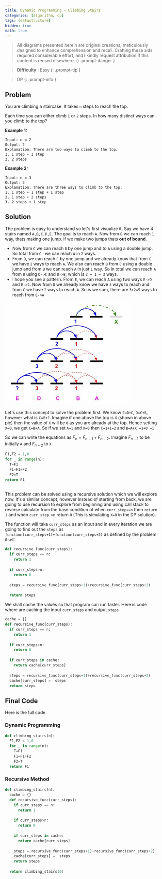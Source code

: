 ```yaml
---
title: Dynamic Programming - Climbing Stairs
categories: [algorithm, dp]
tags: [datastructure]
hidden: true
math: true
---
```


> All diagrams presented herein are original creations, meticulously designed to enhance comprehension and recall. Crafting these aids required considerable effort, and I kindly request attribution if this content is reused elsewhere.
{: .prompt-danger }

> **Difficulty** :  Easy
{: .prompt-tip }

> DP
{: .prompt-info }

## Problem

You are climbing a staircase. It takes `n` steps to reach the top.

Each time you can either climb `1` or `2` steps. In how many distinct ways can you climb to the top?

**Example 1:**

```
Input: n = 2
Output: 2
Explanation: There are two ways to climb to the top.
1. 1 step + 1 step
2. 2 steps
```

**Example 2:**

```
Input: n = 3
Output: 3
Explanation: There are three ways to climb to the top.
1. 1 step + 1 step + 1 step
2. 1 step + 2 steps
3. 2 steps + 1 step
```

## Solution

The problem is easy to understand so let's first visualize it. Say we have 4 stairs named `A,B,C,D,E`. The goal is to reach `A`. Now from `B` we can reach `1` way, thats making one jump. If we make two jumps thats **out of bound**.

- Now from `C` we can reach `B` by one jump and to `A` using a double jump. So total from `C ` we can reach `A` in `2` ways.
- From `D`, we can reach `C` by one jump and we already know that from `C` we have `2` ways to reach `A`. We also can reach `B` from `C` using a double jump and from `B` we can reach `A` in just `1` way. So in total we can reach `A` from `D` using `D->C` and `D->B`, which is `2 + 1 = 3` ways.
- I hope you see a pattern. From `E`, we can reach `A` using two ways `E->D` and `E->C`. Now from `D` we already know we have `3` ways to reach and from `C` we have `2` ways to reach `A`. So is we sum, there are `3+2=5` ways to reach from `E->A`



![image-20240519132152154](../assets/img/image-20240519132152154.jpg)

Let's use this concept to solve the problem first. We know `E=D+C`, `D=C+B`, however what is `C=B+?`. Imagine if one above the top is `X` (shown in above pic) then the value of `X` will be `0` as you are already at the top. Hence setting `X=0`, we get `C=B+A`. So if we set `A=1` and `X=0` then `C=1+1=2` and `B=A+X =1+0 =1`

So we can write the equations as $F_n = F_{n-1}+F_{n-2}$. Imagine $F_{n-1}$  to be initially `A` and  $F_{n-2}$ to `X`.

```python
F1,F2 = 1,0
for _ in range(n):
  T=F1
  F1=F1+F2
  F2=T
return F1
  
```

This problem can be solved using a recursive solution which we will explore now. It's a similar concept, however instead of starting from back, we are going to use recursion to explore from beginning and using call stack to reverse calculate from the base condition of when `curr_step==n` then `return 1` and when `curr_step >n` return `0` (This is simulating `X=0` in the DP solution).

The function will take `curr_steps` as an input and in every iteration we are going to find out the `steps` as `function(curr_steps+1)+function(curr_steps+2)` as defined by the problem itself. 

```python
def recursive_func(curr_steps):
  if curr_steps == n:
    return 1
  
  if curr_steps>n:
    return 0
  
  steps = recursive_func(curr_steps+1)+recursive_func(curr_steps+2)
  
  return steps
```

We shall cache the values so that program can run faster. Here is code where are caching the input `curr_steps` and output `steps`

```python
cache = {}
def recursive_func(curr_steps):
  if curr_steps == n:
    return 1
  
  if curr_steps>n:
    return 0
  
  if curr_steps in cache:
    return cache[curr_steps]
  
  steps = recursive_func(curr_steps+1)+recursive_func(curr_steps+2)
  cache[curr_steps] =  steps
  return steps
```

## Final Code

Here is the full code.

### Dynamic Programming

```python
def climbing_stairs(n):
  F1,F2 = 1,0
  for _ in range(n):
    T=F1
    F1=F1+F2
    F2=T
  return F1
```

### Recursive Method

```python
def climbing_stairs(n):
  cache = {}
  def recursive_func(curr_steps):
    if curr_steps == n:
      return 1

    if curr_steps>n:
      return 0

    if curr_steps in cache:
      return cache[curr_steps]

    steps = recursive_func(curr_steps+1)+recursive_func(curr_steps+2)
    cache[curr_steps] =  steps
    return steps
  
  return climbing_stairs(0)
```



